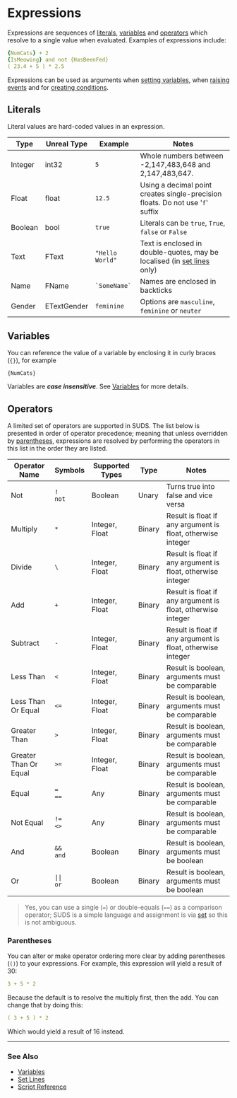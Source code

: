 # Expressions

Expressions are sequences of [literals](#literals), [variables](#variables) and 
[operators](#operators) which resolve to 
a single value when evaluated. Examples of expressions include:

```yaml
{NumCats} + 2
{IsMeowing} and not {HasBeenFed}
( 23.4 + 5 ) * 2.5
```

Expressions can be used as arguments when [setting variables](SetLines.md), 
when [raising events](EventLines.md) and for [creating conditions](ConditionalLines.md).

## Literals

Literal values are hard-coded values in an expression.

| Type | Unreal Type | Example | Notes |
|------|-------------|-------| -----|
| Integer | int32 | `5` | Whole numbers between -2,147,483,648 and 2,147,483,647.|
| Float | float | `12.5` | Using a decimal point creates single-precision floats. Do not use '`f`' suffix |
| Boolean | bool | `true` | Literals can be `true`, `True`, `false` or `False` |
| Text | FText | `"Hello World"` | Text is enclosed in double-quotes, may be localised (in [set lines](SetLines.md) only)|
| Name | FName | `` `SomeName` `` | Names are enclosed in backticks |
| Gender | ETextGender | `feminine` | Options are `masculine`, `feminine` or `neuter` |

## Variables

You can reference the value of a variable by enclosing it in curly braces (`{}`),
for example 

```
{NumCats}
```

Variables are ***case insensitive***. See [Variables](Variables.md) for more details.

## Operators

A limited set of operators are supported in SUDS. The list below is presented in
order of operator precedence; meaning that unless overridden by [parentheses](#parentheses), 
expressions are resolved by performing the operators in this list in the order 
they are listed.

|Operator Name|Symbols|Supported Types|Type|Notes|
|-----|-------|------|-----|-----|
| Not | `!`<br/> `not`| Boolean| Unary |Turns true into false and vice versa|
| Multiply | `*` |  Integer, Float| Binary | Result is float if any argument is float, otherwise integer|
| Divide | `\` |  Integer, Float| Binary | Result is float if any argument is float, otherwise integer|
| Add        | `+` | Integer, Float| Binary |Result is float if any argument is float, otherwise integer|
| Subtract   | `-` |  Integer, Float| Binary | Result is float if any argument is float, otherwise integer|
| Less Than   | `<` |  Integer, Float| Binary | Result is boolean, arguments must be comparable |
| Less Than Or Equal   | `<=` |  Integer, Float| Binary | Result is boolean, arguments must be comparable |
| Greater Than   | `>` |  Integer, Float| Binary | Result is boolean, arguments must be comparable |
| Greater Than Or Equal   | `>=` |  Integer, Float| Binary | Result is boolean, arguments must be comparable |
| Equal   | `=`<br/>`==` |  Any | Binary | Result is boolean, arguments must be comparable |
| Not Equal   | `!=`<br/>`<>` |  Any | Binary | Result is boolean, arguments must be comparable |
| And   | `&&`<br/>`and` |  Boolean | Binary | Result is boolean, arguments must be boolean |
| Or   | `\|\|`<br/>`or` |  Boolean | Binary | Result is boolean, arguments must be boolean |


> Yes, you can use a single (`=`) or double-equals (`==`) as a comparison operator; 
> SUDS is a simple language and assignment is via [set](SetLines.md) so this is not ambiguous.


### Parentheses

You can alter or make operator ordering more clear by adding parentheses (`()`)
to your expressions. For example, this expression will yield a result 
of 30:

```yaml
3 + 5 * 2
```

Because the default is to resolve the multiply first, then the add. You can 
change that by doing this:

```yaml
( 3 + 5 ) * 2
```

Which would yield a result of 16 instead.

---

### See Also
 
* [Variables](Variables.md)
* [Set Lines](SetLines.md)
* [Script Reference](ScriptReference.md)
